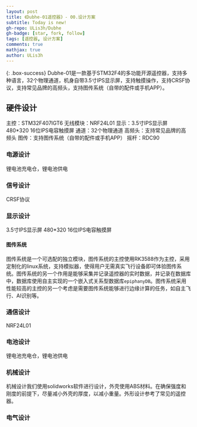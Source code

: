 ```yaml
---
layout: post
title: 《Dubhe-01遥控器》- 00.设计方案
subtitle: Today is new!
gh-repo: ULis3h/Dubhe
gh-badge: [star, fork, follow]
tags: [遥控器, 设计方案]
comments: true
mathjax: true
author: ULis3h
---
```


{: .box-success}
Dubhe-01是一款基于STM32F4的多功能开源遥控器，支持多种语言，32个物理通道，机身自带3.5寸IPS显示屏，支持触摸操作，支持CRSF协议，支持常见品牌的高频头，支持图传系统（自带的配件或手机APP）。


## 硬件设计

主控：STM32F407IGT6
无线模块：NRF24L01
显示：3.5寸IPS显示屏 480*320 16位IPS电容触摸屏
通道：32个物理通道
高频头：支持常见品牌的高频头
图传：支持图传系统（自带的配件或手机APP）
摇杆：RDC90

### 电源设计
锂电池充电仓，锂电池供电

### 信号设计
CRSF协议

### 显示设计
3.5寸IPS显示屏 480*320 16位IPS电容触摸屏

#### 图传系统
图传系统是一个可选配的独立模块，图传系统的主控使用RK3588作为主控，采用定制化的linux系统，支持模拟器，使得用户无需真实飞行设备即可体验图传系统。图传系统的另一个作用是能够采集并记录遥控器的实时数据，并记录在数据库中，数据库使用自主实现的一个嵌入式关系型数据库`epiphanyDB`。图传系统采用性能较高的主控的另一个考虑是需要图传系统能够进行边缘计算的任务，如自主飞行、AI识别等。

### 通信设计
NRF24L01

### 电池设计
锂电池充电仓，锂电池供电

### 机械设计
机械设计我们使用solidworks软件进行设计，外壳使用ABS材料。在确保强度和刚度的前提下，尽量减小外壳的厚度，以减小重量。外形设计参考了常见的遥控器。

### 电气设计


